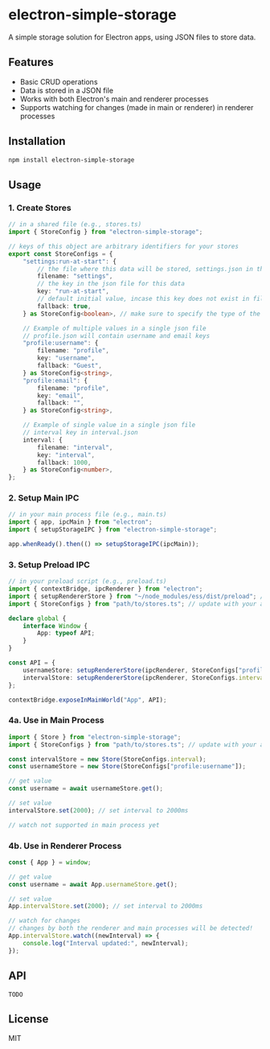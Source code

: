 # electron-simple-storage

A simple storage solution for Electron apps, using JSON files to store data.

## Features

-   Basic CRUD operations
-   Data is stored in a JSON file
-   Works with both Electron's main and renderer processes
-   Supports watching for changes (made in main or renderer) in renderer processes

## Installation

```bash
npm install electron-simple-storage
```

## Usage

### 1. Create Stores

```typescript
// in a shared file (e.g., stores.ts)
import { StoreConfig } from "electron-simple-storage";

// keys of this object are arbitrary identifiers for your stores
export const StoreConfigs = {
	"settings:run-at-start": {
		// the file where this data will be stored, settings.json in this case
		filename: "settings",
		// the key in the json file for this data
		key: "run-at-start",
		// default initial value, incase this key does not exist in file
		fallback: true,
	} as StoreConfig<boolean>, // make sure to specify the type of the value for better type safety

	// Example of multiple values in a single json file
	// profile.json will contain username and email keys
	"profile:username": {
		filename: "profile",
		key: "username",
		fallback: "Guest",
	} as StoreConfig<string>,
	"profile:email": {
		filename: "profile",
		key: "email",
		fallback: "",
	} as StoreConfig<string>,

	// Example of single value in a single json file
	// interval key in interval.json
	interval: {
		filename: "interval",
		key: "interval",
		fallback: 1000,
	} as StoreConfig<number>,
};
```

### 2. Setup Main IPC

```typescript
// in your main process file (e.g., main.ts)
import { app, ipcMain } from "electron";
import { setupStorageIPC } from "electron-simple-storage";

app.whenReady().then(() => setupStorageIPC(ipcMain));
```

### 3. Setup Preload IPC

```typescript
// in your preload script (e.g., preload.ts)
import { contextBridge, ipcRenderer } from "electron";
import { setupRendererStore } from "~/node_modules/ess/dist/preload"; // must be imported directly
import { StoreConfigs } from "path/to/stores.ts"; // update with your actual path to file where stores were defined in step 1

declare global {
	interface Window {
		App: typeof API;
	}
}

const API = {
	usernameStore: setupRendererStore(ipcRenderer, StoreConfigs["profile:username"]),
	intervalStore: setupRendererStore(ipcRenderer, StoreConfigs.interval),
};

contextBridge.exposeInMainWorld("App", API);
```

### 4a. Use in Main Process

```typescript
import { Store } from "electron-simple-storage";
import { StoreConfigs } from "path/to/stores.ts"; // update with your actual path to file where stores were defined in step 1

const intervalStore = new Store(StoreConfigs.interval);
const usernameStore = new Store(StoreConfigs["profile:username"]);

// get value
const username = await usernameStore.get();

// set value
intervalStore.set(2000); // set interval to 2000ms

// watch not supported in main process yet
```

### 4b. Use in Renderer Process

```typescript
const { App } = window;

// get value
const username = await App.usernameStore.get();

// set value
App.intervalStore.set(2000); // set interval to 2000ms

// watch for changes
// changes by both the renderer and main processes will be detected!
App.intervalStore.watch((newInterval) => {
	console.log("Interval updated:", newInterval);
});
```

## API

`TODO`

## License

MIT

